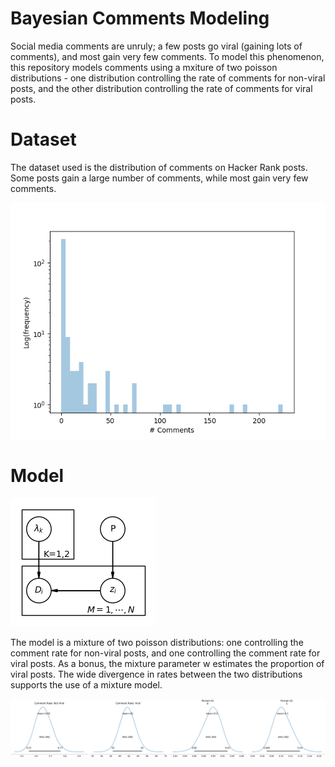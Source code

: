 # Bayesian Comments Modeling

Social media comments are unruly; a few posts go viral (gaining lots of comments), and most gain very few comments. To model this phenomenon, this repository models comments using a mxiture of two poisson distributions - one distribution controlling the rate of comments for non-viral posts, and the other distribution controlling the rate of comments for viral posts.

# Dataset

The dataset used is the distribution of comments on Hacker Rank posts. Some posts gain a large number of comments, while most gain very few comments.

![Histogram](comments_frequency.png)

# Model 

![Model plate diagram](model-plate-diagram.png)

The model is a mixture of two poisson distributions: one controlling the comment rate for non-viral posts, and one controlling the comment rate for viral posts. As a bonus, the mixture parameter w estimates the proportion of viral posts. The wide divergence in rates between the two distributions supports the use of a mixture model.

![Posteriors](posteriors.png)
